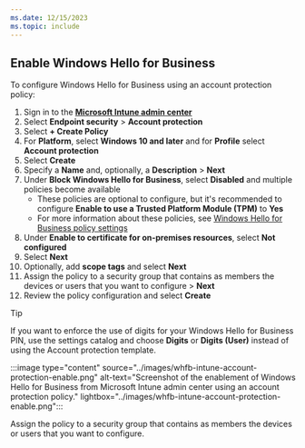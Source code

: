 ```yaml
---
ms.date: 12/15/2023
ms.topic: include
---
```



## Enable Windows Hello for Business

To configure Windows Hello for Business using an account protection policy:

1. Sign in to the <a href="https://intune.microsoft.com" target="_blank"><b>Microsoft Intune admin center</b></a>
1. Select **Endpoint security** > **Account protection**
1. Select **+ Create Policy**
1. For **Platform**, select **Windows 10 and later** and for **Profile** select **Account protection**
1. Select **Create**
1. Specify a **Name** and, optionally, a **Description** > **Next**
1. Under **Block Windows Hello for Business**, select **Disabled** and multiple policies become available
    - These policies are optional to configure, but it's recommended to configure **Enable to use a Trusted Platform Module (TPM)** to **Yes**
    - For more information about these policies, see [Windows Hello for Business policy settings](../../policy-settings)
1. Under **Enable to certificate for on-premises resources**, select **Not configured**
1. Select **Next**
1. Optionally, add **scope tags** and select **Next**
1. Assign the policy to a security group that contains as members the devices or users that you want to configure > **Next**
1. Review the policy configuration and select **Create**

> [!TIP]
> If you want to enforce the use of digits for your Windows Hello for Business PIN, use the settings catalog and choose **Digits** or **Digits (User)** instead of using the Account protection template.

:::image type="content" source="../images/whfb-intune-account-protection-enable.png" alt-text="Screenshot of the enablement of Windows Hello for Business from Microsoft Intune admin center using an account protection policy." lightbox="../images/whfb-intune-account-protection-enable.png":::

Assign the policy to a security group that contains as members the devices or users that you want to configure.